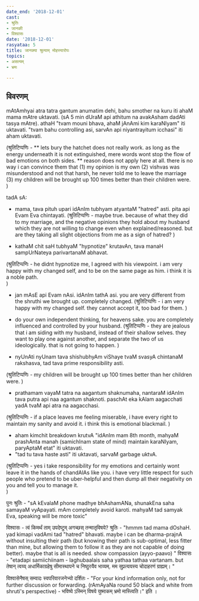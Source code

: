 ```yaml
---
date_end: '2018-12-01'
cast:
- श्रुतिः
- जानकी
- विश्वासः
date: '2018-12-01'
rasyataa: 5
title: जानक्या श्रुत्याम् मोहस्यारोपः
topics:
- असत्यम्
- भ्रमः

---
```


## विवरणम्
mAtAmhyai atra tatra gantum anumatim dehi, bahu smother na kuru iti ahaM mama mAtre uktavati. (sA 5 min dUraM api athitum na avakAsham dadAti tasya mAtre). 
athaH "tvam mouni bhava, ahaM jAnAmi kim karaNIyam" iti uktavati. 
"tvam bahu controlling asi, sarvAn api niyantrayitum icchasi" iti aham uktavati.

(श्रुतिटिप्पणिः -
** lets bury the hatchet does not really work. as long as the energy underneath it is not extinguished, mere words wont stop the flow of bad emotions on both sides. 
** reason does not apply here at all. there is no way i can convince them that (1) my opinion is my own (2) vishvas was misunderstood and not that harsh, he never told me to leave the marriage (3) my children will be brought up 100 times better than their children were. 
)

tadA sA:
- mama, tava pituh upari idAnIm tubhyam atyantaM "hatred" asti. pita api Evam Eva chintayati. 
(श्रुतिटिप्पणिः -
maybe true. because of what they did to my marriage, and the negative opinions they hold about my husband which they are not willing to change even when explained/reasoned. but are they taking all slight objections from me as a sign of hatred? 
)

- kathaM chit saH tubhyaM "hypnotize" krutavAn, tava manaH sampUrNateya parivartanaM abhavat. 

(श्रुतिटिप्पणिः -
he didnt hypnotize me, I agreed with his viewpoint. i am very happy with my changed self, and to be on the same page as him. i think it is a noble path.  
)

- jan mAsE api Evam nAsi. idAnIm tathA asi. you are very different from the shruthi we brought up. completely changed. 
(श्रुतिटिप्पणिः -
i am very happy with my changed self. they cannot accept it, too bad for them.
)

- do your own independent thinking, for heavens sake. you are completely influenced and controlled by your husband.
(श्रुतिटिप्पणिः -
they are jealous that i am siding with my husband, instead of their shallow selves. they want to play one against another, and separate the two of us ideologically. that is not going to happen. 
)

- nyUnAti nyUnam tava shishubhyAm viShaye tvaM svasyA chintanaM rakshasva, tad tava prime responsibility asti. 

(श्रुतिटिप्पणिः -
my children will be brought up 100 times better than her children were. 
)
- prathamam vayaM tatra na aagantum shaknumaha, nantaraM idAnIm tava putra api naa agantum shaknoti. paschAt eka kAlam aagacchati yadA tvaM api atra na aagacchasi.

(श्रुतिटिप्पणिः -
if a place leaves me feeling miserable, i have every right to maintain my sanity and avoid it. i think this is emotional blackmail. 
)

- aham kimchit breakdown krutvA "idAnIm mam 8th month, mahyaM prashAnta manah (samichInam state of mind) maintain karaNIyam, paryAptaM etat" iti uktavati. 
- "tad tu tava haste asti" iti uktavati, sarvaM garbage uktvA. 

(श्रुतिटिप्पणिः -
yes i take responsibility for my emotions and certainly wont leave it in the hands of chandAlAs like you.
i have very little respect for such people who pretend to be uber-helpful and then dump all their negativity on you and tell you to manage it.  
)

पुनः श्रुतिः - "sA kEvalaM phone madhye bhAshamANa, shunakEna saha samayaM vyApayati. mAm completely avoid karoti. mahyaM tad samyak Eva, speaking will be more toxic"

विश्वासः - त्वं किमर्थं ताम् उपदेष्टुम् अगच्छस् तन्मातृविषये? 
श्रुतिः - "hmmm tad mama dOshaH. yad kimapi vadAmi tad "hatred" bhavati. maybe i can be dharma-prajnA without insulting their path (but knowing their path is sub-optimal, less fitter than mine, but allowing them to follow it as they are not capable of doing better). maybe that is all is needed. show compassion (ayyo-paavo) "
विश्वासः - "etadapi samiichiinam - laghubaalais saha yathaa tathaa vartanam. but तेषान् त्वय्य् अधार्मिकाग्रहेषु सीमास्थापने च निष्ठुरयैव भाव्यम्. मम सुप्रत्ययस्य चोदाहरणं ग्राह्यम्। "

विश्वासेनैषस् सम्वादः स्वपरिवारजनेभ्यो दर्शितः - "For your kind information only, not for further discussion or forwarding. (rAmAyaNa round 50 black and white from shruti's perspective) - भविष्ये ऽस्मिन् विषये युष्माकम् भ्रमो मास्त्विति।" इति । 



